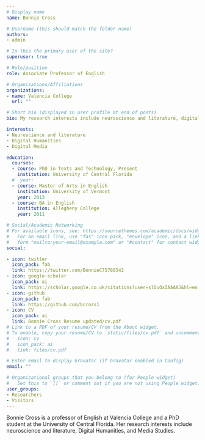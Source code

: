 ```yaml
---
# Display name
name: Bonnie Cross

# Username (this should match the folder name)
authors:
- admin

# Is this the primary user of the site?
superuser: true

# Role/position
role: Associate Professor of English

# Organizations/Affiliations
organizations:
- name: Valencia College
  url: ""

# Short bio (displayed in user profile at end of posts)
bio: My research interests include neuroscience and literature, digital humanities, and digital media.

interests:
- Neuroscience and literature
- Digital Humanities
- Digital Media

education:
  courses:
  - course: PhD in Texts and Technology, Present
    institution: University of Central Florida
  #  year:
  - course: Master of Arts in English
    institution: University of Vermont
    year: 2013
  - course: BA in English
    institution: Allegheny College
    year: 2011

# Social/Academic Networking
# For available icons, see: https://sourcethemes.com/academic/docs/widgets/#icons
#   For an email link, use "fas" icon pack, "envelope" icon, and a link in the
#   form "mailto:your-email@example.com" or "#contact" for contact widget.
social:

- icon: twitter
  icon_pack: fab
  link: https://twitter.com/BonnieC75788542
- icon: google-scholar
  icon_pack: ai
  link: https://scholar.google.co.uk/citations?user=slOuOxIAAAAJ&hl=en
- icon: github
  icon_pack: fab
  link: https://github.com/bcross1
- icon: CV
  icon_pack: ai
  link: Bonnie Cross Resume updated/cv.pdf
# Link to a PDF of your resume/CV from the About widget.
# To enable, copy your resume/CV to `static/files/cv.pdf` and uncomment the lines below.  
# - icon: cv
#   icon_pack: ai
#   link: files/cv.pdf

# Enter email to display Gravatar (if Gravatar enabled in Config)
email: ""

# Organizational groups that you belong to (for People widget)
#   Set this to `[]` or comment out if you are not using People widget.  
user_groups:
- Researchers
- Visitors
---
```


Bonnie Cross is a professor of English at Valencia College and a PhD student at the University of Central Florida. Her research interests include neuroscience and literature, Digital Humanities, and Media Studies.
